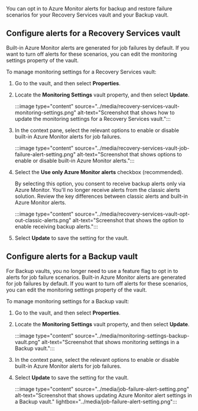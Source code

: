 You can opt in to Azure Monitor alerts for backup and restore failure scenarios for your Recovery Services vault and your Backup vault.

## Configure alerts for a Recovery Services vault

Built-in Azure Monitor alerts are generated for job failures by default. If you want to turn off alerts for these scenarios, you can edit the monitoring settings property of the vault.

To manage monitoring settings for a Recovery Services vault:

1. Go to the vault, and then select **Properties**.

1. Locate the **Monitoring Settings** vault property, and then select **Update**.

   :::image type="content" source="../media/recovery-services-vault-monitoring-settings.png" alt-text="Screenshot that shows how to update the monitoring settings for a Recovery Services vault.":::

1. In the context pane, select the relevant options to enable or disable built-in Azure Monitor alerts for job failures.

   :::image type="content" source="../media/recovery-services-vault-job-failure-alert-setting.png" alt-text="Screenshot that shows options to enable or disable built-in Azure Monitor alerts.":::

1. Select the **Use only Azure Monitor alerts** checkbox (recommended).

   By selecting this option, you consent to receive backup alerts only via Azure Monitor. You'll no longer receive alerts from the classic alerts solution. Review the key differences between classic alerts and built-in Azure Monitor alerts.

   :::image type="content" source="../media/recovery-services-vault-opt-out-classic-alerts.png" alt-text="Screenshot that shows the option to enable receiving backup alerts.":::

1. Select **Update** to save the setting for the vault.

## Configure alerts for a Backup vault

For Backup vaults, you no longer need to use a feature flag to opt in to alerts for job failure scenarios. Built-in Azure Monitor alerts are generated for job failures by default. If you want to turn off alerts for these scenarios, you can edit the monitoring settings property of the vault.

To manage monitoring settings for a Backup vault:

1. Go to the vault, and then select **Properties**.

1. Locate the **Monitoring Settings** vault property, and then select **Update**.

   :::image type="content" source="../media/monitoring-settings-backup-vault.png" alt-text="Screenshot that shows monitoring settings in a Backup vault.":::

1. In the context pane, select the relevant options to enable or disable built-in Azure Monitor alerts for job failures.

1. Select **Update** to save the setting for the vault.

   :::image type="content" source="../media/job-failure-alert-setting.png" alt-text="Screenshot that shows updating Azure Monitor alert settings in a Backup vault." lightbox="../media/job-failure-alert-setting.png":::
